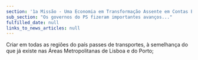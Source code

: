 ```yaml
---
section: '1a Missão - Uma Economia em Transformação Assente em Contas Equilibradas'
sub_section: "Os governos do PS fizeram importantes avanços..."
fulfilled_date: null
links_to_news_articles: null
---
```


Criar em todas as regiões do país passes de transportes, à semelhança do que já existe nas Áreas Metropolitanas de Lisboa e do Porto;